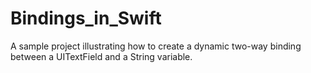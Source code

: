 # Bindings_in_Swift
A sample project illustrating how to create a dynamic two-way binding between a UITextField and a String variable.
